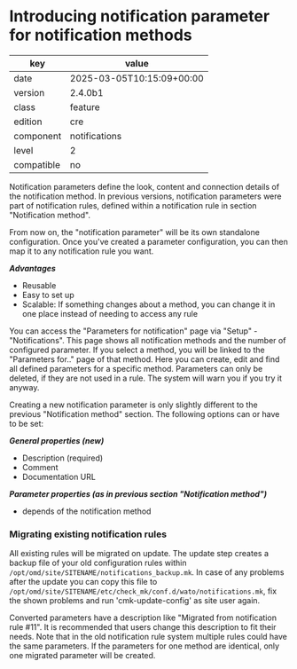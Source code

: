 [//]: # (werk v2)
# Introducing notification parameter for notification methods

key        | value
---------- | ---
date       | 2025-03-05T10:15:09+00:00
version    | 2.4.0b1
class      | feature
edition    | cre
component  | notifications
level      | 2
compatible | no

Notification parameters define the look, content and connection details of the notification
method. In previous versions, notification parameters were part of notification rules,
defined within a notification rule in section "Notification method".

From now on, the "notification parameter" will be its own standalone
configuration. Once you've created a parameter configuration, you can then map
it to any notification rule you want.

***Advantages***

* Reusable
* Easy to set up
* Scalable: If something changes about a method, you can change it in one place
  instead of needing to access any rule

You can access the "Parameters for notification" page via "Setup" -
"Notifications". This page shows all notification methods and the number of
configured parameter. If you select a method, you will be linked to the
"Parameters for.." page of that method. Here you can create, edit and find all
defined parameters for a specific method. Parameters can only be deleted, if
they are not used in a rule. The system will warn you if you try it anyway.

Creating a new notification parameter is only slightly different to the
previous "Notification method" section. The following options can or have to
be set:

***General properties (new)***

* Description (required)
* Comment
* Documentation URL

***Parameter properties (as in previous section "Notification method")***

* depends of the notification method

### Migrating existing notification rules

All existing rules will be migrated on update.
The update step creates a backup file of your old configuration rules within
`/opt/omd/site/SITENAME/notifications_backup.mk`. In case of any problems after
the update you can copy this file to
`/opt/omd/site/SITENAME/etc/check_mk/conf.d/wato/notifications.mk`, fix the
shown problems and run 'cmk-update-config' as site user again.

Converted parameters have a description like "Migrated from notification rule
\#11". It is recommended that users change this description to fit their needs.
Note that in the old notification rule system multiple rules could have
the same parameters. If the parameters for one method are identical, only one
migrated parameter will be created.
